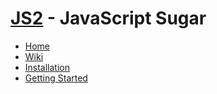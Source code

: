 [JS2](http://jeffsu.github.com/js2) - JavaScript Sugar
======================================================================
  * [Home](http://jeffsu.github.com/js2)
  * [Wiki](http://github.com/jeffsu/js2/wiki)
  * [Installation](http://github.com/jeffsu/js2/wiki/Installation)
  * [Getting Started](http://github.com/jeffsu/js2/wiki/Getting-Started)

